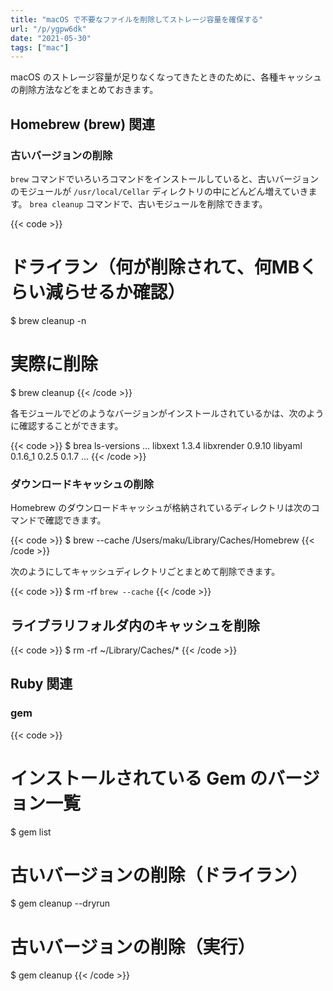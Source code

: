 ```yaml
---
title: "macOS で不要なファイルを削除してストレージ容量を確保する"
url: "/p/ygpw6dk"
date: "2021-05-30"
tags: ["mac"]
---
```


macOS のストレージ容量が足りなくなってきたときのために、各種キャッシュの削除方法などをまとめておきます。


Homebrew (brew) 関連
----

### 古いバージョンの削除

`brew` コマンドでいろいろコマンドをインストールしていると、古いバージョンのモジュールが `/usr/local/Cellar` ディレクトリの中にどんどん増えていきます。
`brea cleanup` コマンドで、古いモジュールを削除できます。

{{< code >}}
# ドライラン（何が削除されて、何MBくらい減らせるか確認）
$ brew cleanup -n

# 実際に削除
$ brew cleanup
{{< /code >}}

各モジュールでどのようなバージョンがインストールされているかは、次のように確認することができます。

{{< code >}}
$ brea ls-versions
...
libxext 1.3.4
libxrender 0.9.10
libyaml 0.1.6_1 0.2.5 0.1.7
...
{{< /code >}}

### ダウンロードキャッシュの削除

Homebrew のダウンロードキャッシュが格納されているディレクトリは次のコマンドで確認できます。

{{< code >}}
$ brew --cache
/Users/maku/Library/Caches/Homebrew
{{< /code >}}

次のようにしてキャッシュディレクトリごとまとめて削除できます。

{{< code >}}
$ rm -rf `brew --cache`
{{< /code >}}


ライブラリフォルダ内のキャッシュを削除
----

{{< code >}}
$ rm -rf ~/Library/Caches/*
{{< /code >}}


Ruby 関連
----

### gem

{{< code >}}
# インストールされている Gem のバージョン一覧
$ gem list

# 古いバージョンの削除（ドライラン）
$ gem cleanup --dryrun

# 古いバージョンの削除（実行）
$ gem cleanup
{{< /code >}}

